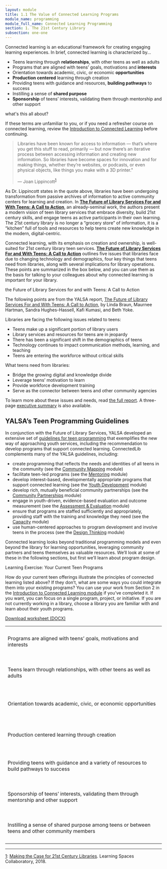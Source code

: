 ```yaml
---
layout: module
title: 1.1 The Value of Connected Learning Programs
module_name: programming
module_full_name: Connected Learning Programming
section: 1. The 21st Century Library
subsection: one-one
---
```


Connected learning is an educational framework for creating engaging learning experiences. In brief, connected learning is characterized by...

- Teens learning through **relationships**, with other teens as well as adults
- Programs that are aligned with teens’ goals, motivations and **interests**
- Orientation towards academic, civic, or economic **opportunities**
- **Production centered** learning through creation
- Providing teens with guidance and resources, **building pathways** to success
- Instilling a sense of **shared purpose**
- **Sponsorship** of teens’ interests, validating them through mentorship and other support

<div class="tips">
	<p>what's this all about?</p>
<p>If these terms are unfamiliar to you, or if you need a refresher course on connected learning, review the <a href="../introduction">Introduction to Connected Learning</a> before continuing.</p></div>

> Libraries have been known for access to information — that’s where you get this stuff to read, primarily — but now there’s an iterative process between accessing information and creating new information. So libraries have become spaces for innovation and for making things, whether they’re websites, or podcasts, or even physical objects, like things you make with a 3D printer."<br/><br/>— Joan Lippincott<sup><a href="#fn1" name="1">1</a></sup>

As Dr. Lippincott states in the quote above, libraries have been undergoing transformation from passive archives of information to active community centers for learning and creation. In [**The Future of Library Services For and With Teens: A Call to Action**](http://www.ala.org/yaforum/future-library-services-and-teens-project-report), an already-seminal work, the authors present a modern vision of teen library services that embrace diversity, build 21st century skills, and engage teens as active participants in their own learning. The 21st century library is no longer a “grocery store” of information, it is a “kitchen” full of tools and resources to help teens create new knowledge in the modern, digital-centric. 

Connected learning, with its emphasis on creation and ownership, is well-suited for 21st century library teen services. [**The Future of Library Services For and With Teens: A Call to Action**](http://www.ala.org/yaforum/future-library-services-and-teens-project-report) outlines five issues that libraries face due to changing technology and demographics, four key things that teens need from libraries, along with several implications for library operations. These points are summarized in the box below, and you can use them as the basis for talking to your colleagues about why connected learning is important for your library. 


<div class="explanatory">
<p>the Future of Library Services for and with Teens: A Call to Action</p>

<p>The following points are from the YALSA report, <a href="http://www.ala.org/yaforum/future-library-services-and-teens-project-report">The Future of Library Services For and With Teens: A Call to Action</a>, by Linda Braun, Maurnee Hartman, Sandra Hughes-Hassell, Kafi Kumasi, and Beth Yoke. </p>

<p>Libraries are facing the following issues related to teens: </p>
<ul>
<li>Teens make up a significant portion of library users</li>
<li>Library services and resources for teens are in jeopardy</li>
<li>There has been a significant shift in the demographics of teens</li>
<li>Technology continues to impact communication methods, learning, and teaching</li>
<li>Teens are entering the workforce without critical skills</li>
</ul>

<p>What teens need from libraries: </p>
<ul>
<li>Bridge the growing digital and knowledge divide</li>
<li>Leverage teens’ motivation to learn</li>
<li>Provide workforce development training</li>
<li>Serve as the connector between teens and other community agencies</li>
</ul>

<p>To learn more about these issues and needs, read <a href="http://www.ala.org/yaforum/future-library-services-and-teens-project-report">the full report</a>. A three-page <a href="http://www.ala.org/yaforum/sites/ala.org.yaforum/files/content/YALSA_nationalforum_ExecutiveSummary_Final_web.pdf">executive summary</a> is also available.</p>
</div>

## YALSA’s Teen Programming Guidelines 

In conjunction with the Future of Library Services, YALSA developed an extensive set of [guidelines for teen programming](http://www.ala.org/yalsa/teen-programming-guidelines) that exemplifies the new way of approaching youth services, including the recommendation to develop programs that support connected learning. ConnectedLib complements many of the YALSA guidelines, including: 

- create programming that reflects the needs and identities of all teens in the community (see the [Community Mapping](../communitymapping/index.html) module)
- facilitate teen-led programs (see the [Mentoring](../mentoring/index.html) module)
- develop interest-based, developmentally appropriate programs that support connected learning (see the [Youth Development](../youth-development/index.html) module)
- develop rich, mutually beneficial community partnerships (see the [Community Partnerships](../partnerships/index.html) module)
- engage in youth-driven, evidence-based evaluation and outcome measurement (see the [Assessment &amp; Evaluation](../assessment/index.html) module)
- ensure that programs are staffed sufficiently and appropriately, providing staff with the training and knowledge they need (see the [Capacity](../capacity/index.html) module)
- use human-centered approaches to program development and involve teens in the process (see the [Design Thinking](../design-thinking/index.html) module)

Connected learning looks beyond traditional programming models and even beyond the library for learning opportunities, leveraging community partners and teens themselves as valuable resources. We’ll look at some of these in the following sections, but first we’ll learn about program design.

<div class="reflection">
<p><span class="box-title">Learning Exercise: Your Current Teen Programs</span></p>
<p>How do your current teen offerings illustrate the principles of connected learning listed above? If they don’t, what are some ways you could integrate them into your existing programs? You can use your work from Section 2 in the <a href="../introduction/">Introduction to Connected Learning module</a> if you’ve completed it. If you want, you can focus on a single program, project, or initiative. If you are not currently working in a library, choose a library you are familiar with and learn about their youth programs. </p>
<p><a href="docs/activity_1_1.docx">Download worksheet (DOCX)</a></p>
<table class="worksheet">
	<tr>
		<td height="100">Programs are aligned with teens’ goals, motivations and interests</td>
	</tr>
	<tr>
		<td height="100">Teens learn through relationships, with other teens as well as adults</td>
	</tr>
	<tr>
		<td height="100">Orientation towards academic, civic, or economic opportunities</td>
	</tr>
	<tr>
		<td height="100">Production centered learning through creation</td>
	</tr>
	<tr>
		<td height="100">Providing teens with guidance and a variety of resources to build pathways to success</td>
	</tr>
	<tr>
		<td height="100">Sponsorship of teens’ interests, validating them through mentorship and other support</td>
	</tr>
	<tr>
		<td height="100">Instilling a sense of shared purpose among teens or between teens and other community members</td>
	</tr>
</table>

</div>

<hr/>


<a name="fn1" href="#1">1</a>: [Making the Case for 21st Century Libraries](https://youtu.be/e0FHQBJtcI8). Learning Spaces Collaboratory, 2018.

